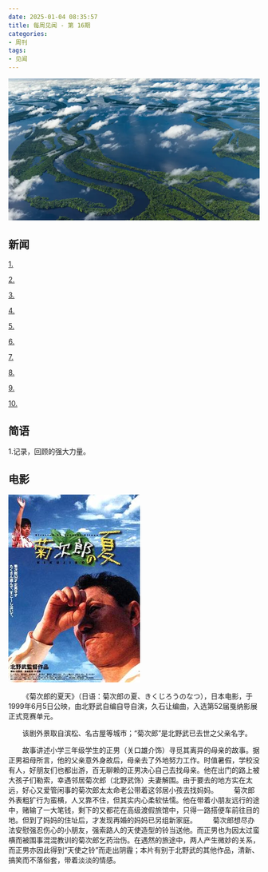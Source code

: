 ```yaml
---
date: 2025-01-04 08:35:57
title: 每周见闻 - 第 16期
categories:
- 周刊
tags:
- 见闻
---
```

![](/images/2025/bg2023092901.webp)

## 新闻
[1.]()

[2.]()

[3.]()

[4.]()

[5.]()

[6.]()

[7.]()

[8.]()

[9.]()

[10.]()


## 简语
1.记录，回顾的强大力量。


## 电影

![菊次郎的夏天](/images/2025/Kikujiro.jpg)

&emsp;&emsp;《菊次郎的夏天》（日语：菊次郎の夏、きくじろうのなつ），日本电影，于1999年6月5日公映，由北野武自编自导自演，久石让编曲，入选第52届戛纳影展正式竞赛单元。

&emsp;&emsp;该剧外景取自滨松、名古屋等城市；“菊次郎”是北野武已去世之父亲名字。

&emsp;&emsp;故事讲述小学三年级学生的正男（关口雄介饰）寻觅其离异的母亲的故事。据正男祖母所言，他的父亲意外身故后，母亲去了外地努力工作。时值暑假，学校没有人，好朋友们也都出游，百无聊赖的正男决心自己去找母亲。他在出门的路上被大孩子们勒索，幸遇邻居菊次郎（北野武饰）夫妻解围。由于要去的地方实在太远，好心又爱管闲事的菊次郎太太命老公带着这邻居小孩去找妈妈。
&emsp;&emsp;菊次郎外表粗犷行为蛮横，人又靠不住，但其实内心柔软怯懦。他在带着小朋友远行的途中，赌输了一大笔钱，剩下的又都花在高级渡假旅馆中，只得一路搭便车前往目的地。但到了妈妈的住址后，才发现再婚的妈妈已另组新家庭。
&emsp;&emsp;菊次郎想尽办法安慰强忍伤心的小朋友，强索路人的天使造型的铃当送他。而正男也为因太过蛮横而被围事混混教训的菊次郎乞药治伤。在遇然的旅途中，两人产生微妙的关系，而正男亦因此得到“天使之铃”而走出阴霾；本片有别于北野武的其他作品，清新、搞笑而不落俗套，带着淡淡的情感。

